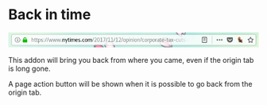 Back in time
=============

![A time machine as an icon, such fantasy][preview]

This addon will bring you back from where you came, even if the origin tab is long gone.

A page action button will be shown when it is possible to go back from the origin tab.

[preview]: /preview.png
